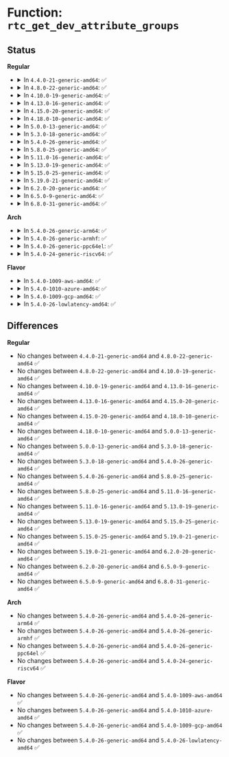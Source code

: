 # Function: <code>rtc_get_dev_attribute_groups</code>

## Status
<b>Regular</b>
<ul>
<li>
<details>
<summary>In <code>4.4.0-21-generic-amd64</code>: ✅</summary>

```c
const struct attribute_group * * rtc_get_dev_attribute_groups()
```

```json
{
  "name": "rtc_get_dev_attribute_groups",
  "collision_type": "Unique Global",
  "inline_type": "No",
  "funcs": [
    {
      "addr": 18446744071585621376,
      "name": "rtc_get_dev_attribute_groups",
      "external": true,
      "loc": "drivers/rtc/rtc-sysfs.c:262",
      "file": "drivers/rtc/rtc-sysfs.c",
      "inline": "seen, unknown",
      "caller_inline": [],
      "caller_func": [
        "drivers/rtc/class.c:rtc_device_register"
      ]
    }
  ],
  "symbols": [
    {
      "addr": 18446744071585621376,
      "name": "rtc_get_dev_attribute_groups",
      "section": ".text",
      "bind": "STB_GLOBAL",
      "size": 18
    }
  ]
}
```
</details>
</li>
<li>
<details>
<summary>In <code>4.8.0-22-generic-amd64</code>: ✅</summary>

```c
const struct attribute_group * * rtc_get_dev_attribute_groups()
```

```json
{
  "name": "rtc_get_dev_attribute_groups",
  "collision_type": "Unique Global",
  "inline_type": "No",
  "funcs": [
    {
      "addr": 18446744071586017152,
      "name": "rtc_get_dev_attribute_groups",
      "external": true,
      "loc": "drivers/rtc/rtc-sysfs.c:302",
      "file": "drivers/rtc/rtc-sysfs.c",
      "inline": "seen, unknown",
      "caller_inline": [],
      "caller_func": [
        "drivers/rtc/class.c:rtc_device_register"
      ]
    }
  ],
  "symbols": [
    {
      "addr": 18446744071586017152,
      "name": "rtc_get_dev_attribute_groups",
      "section": ".text",
      "bind": "STB_GLOBAL",
      "size": 18
    }
  ]
}
```
</details>
</li>
<li>
<details>
<summary>In <code>4.10.0-19-generic-amd64</code>: ✅</summary>

```c
const struct attribute_group * * rtc_get_dev_attribute_groups()
```

```json
{
  "name": "rtc_get_dev_attribute_groups",
  "collision_type": "Unique Global",
  "inline_type": "No",
  "funcs": [
    {
      "addr": 18446744071586212960,
      "name": "rtc_get_dev_attribute_groups",
      "external": true,
      "loc": "drivers/rtc/rtc-sysfs.c:302",
      "file": "drivers/rtc/rtc-sysfs.c",
      "inline": "seen, unknown",
      "caller_inline": [],
      "caller_func": [
        "drivers/rtc/class.c:rtc_device_register"
      ]
    }
  ],
  "symbols": [
    {
      "addr": 18446744071586212960,
      "name": "rtc_get_dev_attribute_groups",
      "section": ".text",
      "bind": "STB_GLOBAL",
      "size": 18
    }
  ]
}
```
</details>
</li>
<li>
<details>
<summary>In <code>4.13.0-16-generic-amd64</code>: ✅</summary>

```c
const struct attribute_group * * rtc_get_dev_attribute_groups()
```

```json
{
  "name": "rtc_get_dev_attribute_groups",
  "collision_type": "Unique Global",
  "inline_type": "No",
  "funcs": [
    {
      "addr": 18446744071586302048,
      "name": "rtc_get_dev_attribute_groups",
      "external": true,
      "loc": "drivers/rtc/rtc-sysfs.c:303",
      "file": "drivers/rtc/rtc-sysfs.c",
      "inline": "seen, unknown",
      "caller_inline": [],
      "caller_func": [
        "drivers/rtc/class.c:rtc_allocate_device"
      ]
    }
  ],
  "symbols": [
    {
      "addr": 18446744071586302048,
      "name": "rtc_get_dev_attribute_groups",
      "section": ".text",
      "bind": "STB_GLOBAL",
      "size": 18
    }
  ]
}
```
</details>
</li>
<li>
<details>
<summary>In <code>4.15.0-20-generic-amd64</code>: ✅</summary>

```c
const struct attribute_group * * rtc_get_dev_attribute_groups()
```

```json
{
  "name": "rtc_get_dev_attribute_groups",
  "collision_type": "Unique Global",
  "inline_type": "No",
  "funcs": [
    {
      "addr": 18446744071586765536,
      "name": "rtc_get_dev_attribute_groups",
      "external": true,
      "loc": "drivers/rtc/rtc-sysfs.c:304",
      "file": "drivers/rtc/rtc-sysfs.c",
      "inline": "seen, unknown",
      "caller_inline": [],
      "caller_func": [
        "drivers/rtc/class.c:rtc_allocate_device"
      ]
    }
  ],
  "symbols": [
    {
      "addr": 18446744071586765536,
      "name": "rtc_get_dev_attribute_groups",
      "section": ".text",
      "bind": "STB_GLOBAL",
      "size": 18
    }
  ]
}
```
</details>
</li>
<li>
<details>
<summary>In <code>4.18.0-10-generic-amd64</code>: ✅</summary>

```c
const struct attribute_group * * rtc_get_dev_attribute_groups()
```

```json
{
  "name": "rtc_get_dev_attribute_groups",
  "collision_type": "Unique Global",
  "inline_type": "No",
  "funcs": [
    {
      "addr": 18446744071587037424,
      "name": "rtc_get_dev_attribute_groups",
      "external": true,
      "loc": "drivers/rtc/rtc-sysfs.c:316",
      "file": "drivers/rtc/rtc-sysfs.c",
      "inline": "seen, unknown",
      "caller_inline": [],
      "caller_func": [
        "drivers/rtc/class.c:rtc_allocate_device"
      ]
    }
  ],
  "symbols": [
    {
      "addr": 18446744071587037424,
      "name": "rtc_get_dev_attribute_groups",
      "section": ".text",
      "bind": "STB_GLOBAL",
      "size": 18
    }
  ]
}
```
</details>
</li>
<li>
<details>
<summary>In <code>5.0.0-13-generic-amd64</code>: ✅</summary>

```c
const struct attribute_group * * rtc_get_dev_attribute_groups()
```

```json
{
  "name": "rtc_get_dev_attribute_groups",
  "collision_type": "Unique Global",
  "inline_type": "No",
  "funcs": [
    {
      "addr": 18446744071587197520,
      "name": "rtc_get_dev_attribute_groups",
      "external": true,
      "loc": "drivers/rtc/sysfs.c:312",
      "file": "drivers/rtc/sysfs.c",
      "inline": "seen, unknown",
      "caller_inline": [],
      "caller_func": [
        "drivers/rtc/class.c:devm_rtc_allocate_device"
      ]
    }
  ],
  "symbols": [
    {
      "addr": 18446744071587197520,
      "name": "rtc_get_dev_attribute_groups",
      "section": ".text",
      "bind": "STB_GLOBAL",
      "size": 18
    }
  ]
}
```
</details>
</li>
<li>
<details>
<summary>In <code>5.3.0-18-generic-amd64</code>: ✅</summary>

```c
const struct attribute_group * * rtc_get_dev_attribute_groups()
```

```json
{
  "name": "rtc_get_dev_attribute_groups",
  "collision_type": "Unique Global",
  "inline_type": "No",
  "funcs": [
    {
      "addr": 18446744071587463024,
      "name": "rtc_get_dev_attribute_groups",
      "external": true,
      "loc": "drivers/rtc/sysfs.c:307",
      "file": "drivers/rtc/sysfs.c",
      "inline": "seen, unknown",
      "caller_inline": [],
      "caller_func": [
        "drivers/rtc/class.c:devm_rtc_allocate_device"
      ]
    }
  ],
  "symbols": [
    {
      "addr": 18446744071587463024,
      "name": "rtc_get_dev_attribute_groups",
      "section": ".text",
      "bind": "STB_GLOBAL",
      "size": 18
    }
  ]
}
```
</details>
</li>
<li>
<details>
<summary>In <code>5.4.0-26-generic-amd64</code>: ✅</summary>

```c
const struct attribute_group * * rtc_get_dev_attribute_groups()
```

```json
{
  "name": "rtc_get_dev_attribute_groups",
  "collision_type": "Unique Global",
  "inline_type": "No",
  "funcs": [
    {
      "addr": 18446744071587666144,
      "name": "rtc_get_dev_attribute_groups",
      "external": true,
      "loc": "drivers/rtc/sysfs.c:307",
      "file": "drivers/rtc/sysfs.c",
      "inline": "seen, unknown",
      "caller_inline": [],
      "caller_func": [
        "drivers/rtc/class.c:devm_rtc_allocate_device"
      ]
    }
  ],
  "symbols": [
    {
      "addr": 18446744071587666144,
      "name": "rtc_get_dev_attribute_groups",
      "section": ".text",
      "bind": "STB_GLOBAL",
      "size": 18
    }
  ]
}
```
</details>
</li>
<li>
<details>
<summary>In <code>5.8.0-25-generic-amd64</code>: ✅</summary>

```c
const struct attribute_group * * rtc_get_dev_attribute_groups()
```

```json
{
  "name": "rtc_get_dev_attribute_groups",
  "collision_type": "Unique Global",
  "inline_type": "No",
  "funcs": [
    {
      "addr": 18446744071588533568,
      "name": "rtc_get_dev_attribute_groups",
      "external": true,
      "loc": "drivers/rtc/sysfs.c:310",
      "file": "drivers/rtc/sysfs.c",
      "inline": "seen, unknown",
      "caller_inline": [],
      "caller_func": [
        "drivers/rtc/class.c:rtc_allocate_device"
      ]
    }
  ],
  "symbols": [
    {
      "addr": 18446744071588533568,
      "name": "rtc_get_dev_attribute_groups",
      "section": ".text",
      "bind": "STB_GLOBAL",
      "size": 18
    }
  ]
}
```
</details>
</li>
<li>
<details>
<summary>In <code>5.11.0-16-generic-amd64</code>: ✅</summary>

```c
const struct attribute_group * * rtc_get_dev_attribute_groups()
```

```json
{
  "name": "rtc_get_dev_attribute_groups",
  "collision_type": "Unique Global",
  "inline_type": "No",
  "funcs": [
    {
      "addr": 18446744071588558144,
      "name": "rtc_get_dev_attribute_groups",
      "external": true,
      "loc": "drivers/rtc/sysfs.c:310",
      "file": "drivers/rtc/sysfs.c",
      "inline": "seen, unknown",
      "caller_inline": [],
      "caller_func": [
        "drivers/rtc/class.c:rtc_allocate_device"
      ]
    }
  ],
  "symbols": [
    {
      "addr": 18446744071588558144,
      "name": "rtc_get_dev_attribute_groups",
      "section": ".text",
      "bind": "STB_GLOBAL",
      "size": 18
    }
  ]
}
```
</details>
</li>
<li>
<details>
<summary>In <code>5.13.0-19-generic-amd64</code>: ✅</summary>

```c
const struct attribute_group * * rtc_get_dev_attribute_groups()
```

```json
{
  "name": "rtc_get_dev_attribute_groups",
  "collision_type": "Unique Global",
  "inline_type": "No",
  "funcs": [
    {
      "addr": 18446744071588441456,
      "name": "rtc_get_dev_attribute_groups",
      "external": true,
      "loc": "drivers/rtc/sysfs.c:310",
      "file": "drivers/rtc/sysfs.c",
      "inline": "seen, unknown",
      "caller_inline": [],
      "caller_func": [
        "drivers/rtc/class.c:devm_rtc_allocate_device"
      ]
    }
  ],
  "symbols": [
    {
      "addr": 18446744071588441456,
      "name": "rtc_get_dev_attribute_groups",
      "section": ".text",
      "bind": "STB_GLOBAL",
      "size": 18
    }
  ]
}
```
</details>
</li>
<li>
<details>
<summary>In <code>5.15.0-25-generic-amd64</code>: ✅</summary>

```c
const struct attribute_group * * rtc_get_dev_attribute_groups()
```

```json
{
  "name": "rtc_get_dev_attribute_groups",
  "collision_type": "Unique Global",
  "inline_type": "No",
  "funcs": [
    {
      "addr": 18446744071589108912,
      "name": "rtc_get_dev_attribute_groups",
      "external": true,
      "loc": "drivers/rtc/sysfs.c:310",
      "file": "drivers/rtc/sysfs.c",
      "inline": "seen, unknown",
      "caller_inline": [],
      "caller_func": [
        "drivers/rtc/class.c:devm_rtc_allocate_device"
      ]
    }
  ],
  "symbols": [
    {
      "addr": 18446744071589108912,
      "name": "rtc_get_dev_attribute_groups",
      "section": ".text",
      "bind": "STB_GLOBAL",
      "size": 18
    }
  ]
}
```
</details>
</li>
<li>
<details>
<summary>In <code>5.19.0-21-generic-amd64</code>: ✅</summary>

```c
const struct attribute_group * * rtc_get_dev_attribute_groups()
```

```json
{
  "name": "rtc_get_dev_attribute_groups",
  "collision_type": "Unique Global",
  "inline_type": "No",
  "funcs": [
    {
      "addr": 18446744071590555936,
      "name": "rtc_get_dev_attribute_groups",
      "external": true,
      "loc": "drivers/rtc/sysfs.c:310",
      "file": "drivers/rtc/sysfs.c",
      "inline": "seen, unknown",
      "caller_inline": [],
      "caller_func": [
        "drivers/rtc/class.c:rtc_allocate_device"
      ]
    }
  ],
  "symbols": [
    {
      "addr": 18446744071590555936,
      "name": "rtc_get_dev_attribute_groups",
      "section": ".text",
      "bind": "STB_GLOBAL",
      "size": 22
    }
  ]
}
```
</details>
</li>
<li>
<details>
<summary>In <code>6.2.0-20-generic-amd64</code>: ✅</summary>

```c
const struct attribute_group * * rtc_get_dev_attribute_groups()
```

```json
{
  "name": "rtc_get_dev_attribute_groups",
  "collision_type": "Unique Global",
  "inline_type": "No",
  "funcs": [
    {
      "addr": 18446744071592210112,
      "name": "rtc_get_dev_attribute_groups",
      "external": true,
      "loc": "drivers/rtc/sysfs.c:311",
      "file": "drivers/rtc/sysfs.c",
      "inline": "seen, unknown",
      "caller_inline": [],
      "caller_func": [
        "drivers/rtc/class.c:rtc_allocate_device"
      ]
    }
  ],
  "symbols": [
    {
      "addr": 18446744071592210112,
      "name": "rtc_get_dev_attribute_groups",
      "section": ".text",
      "bind": "STB_GLOBAL",
      "size": 22
    }
  ]
}
```
</details>
</li>
<li>
<details>
<summary>In <code>6.5.0-9-generic-amd64</code>: ✅</summary>

```c
const struct attribute_group * * rtc_get_dev_attribute_groups()
```

```json
{
  "name": "rtc_get_dev_attribute_groups",
  "collision_type": "Unique Global",
  "inline_type": "No",
  "funcs": [
    {
      "addr": 18446744071592634400,
      "name": "rtc_get_dev_attribute_groups",
      "external": true,
      "loc": "drivers/rtc/sysfs.c:311",
      "file": "drivers/rtc/sysfs.c",
      "inline": "seen, unknown",
      "caller_inline": [],
      "caller_func": [
        "drivers/rtc/class.c:rtc_allocate_device"
      ]
    }
  ],
  "symbols": [
    {
      "addr": 18446744071592634400,
      "name": "rtc_get_dev_attribute_groups",
      "section": ".text",
      "bind": "STB_GLOBAL",
      "size": 22
    }
  ]
}
```
</details>
</li>
<li>
<details>
<summary>In <code>6.8.0-31-generic-amd64</code>: ✅</summary>

```c
const struct attribute_group * * rtc_get_dev_attribute_groups()
```

```json
{
  "name": "rtc_get_dev_attribute_groups",
  "collision_type": "Unique Global",
  "inline_type": "No",
  "funcs": [
    {
      "addr": 18446744071593379216,
      "name": "rtc_get_dev_attribute_groups",
      "external": true,
      "loc": "drivers/rtc/sysfs.c:311",
      "file": "drivers/rtc/sysfs.c",
      "inline": "seen, unknown",
      "caller_inline": [],
      "caller_func": [
        "drivers/rtc/class.c:rtc_allocate_device"
      ]
    }
  ],
  "symbols": [
    {
      "addr": 18446744071593379216,
      "name": "rtc_get_dev_attribute_groups",
      "section": ".text",
      "bind": "STB_GLOBAL",
      "size": 22
    }
  ]
}
```
</details>
</li>
</ul>
<b>Arch</b>
<ul>
<li>
<details>
<summary>In <code>5.4.0-26-generic-arm64</code>: ✅</summary>

```c
const struct attribute_group * * rtc_get_dev_attribute_groups()
```

```json
{
  "name": "rtc_get_dev_attribute_groups",
  "collision_type": "Unique Global",
  "inline_type": "No",
  "funcs": [
    {
      "addr": 18446603336500822536,
      "name": "rtc_get_dev_attribute_groups",
      "external": true,
      "loc": "drivers/rtc/sysfs.c:307",
      "file": "drivers/rtc/sysfs.c",
      "inline": "seen, unknown",
      "caller_inline": [],
      "caller_func": [
        "drivers/rtc/class.c:devm_rtc_allocate_device"
      ]
    }
  ],
  "symbols": [
    {
      "addr": 18446603336500822536,
      "name": "rtc_get_dev_attribute_groups",
      "section": ".text",
      "bind": "STB_GLOBAL",
      "size": 36
    }
  ]
}
```
</details>
</li>
<li>
<details>
<summary>In <code>5.4.0-26-generic-armhf</code>: ✅</summary>

```c
const struct attribute_group * * rtc_get_dev_attribute_groups()
```

```json
{
  "name": "rtc_get_dev_attribute_groups",
  "collision_type": "Unique Global",
  "inline_type": "No",
  "funcs": [
    {
      "addr": 3233326980,
      "name": "rtc_get_dev_attribute_groups",
      "external": true,
      "loc": "drivers/rtc/sysfs.c:307",
      "file": "drivers/rtc/sysfs.c",
      "inline": "seen, unknown",
      "caller_inline": [],
      "caller_func": [
        "drivers/rtc/class.c:devm_rtc_allocate_device"
      ]
    }
  ],
  "symbols": [
    {
      "addr": 3233326980,
      "name": "rtc_get_dev_attribute_groups",
      "section": ".text",
      "bind": "STB_GLOBAL",
      "size": 32
    }
  ]
}
```
</details>
</li>
<li>
<details>
<summary>In <code>5.4.0-26-generic-ppc64el</code>: ✅</summary>

```c
const struct attribute_group * * rtc_get_dev_attribute_groups()
```

```json
{
  "name": "rtc_get_dev_attribute_groups",
  "collision_type": "Unique Global",
  "inline_type": "No",
  "funcs": [
    {
      "addr": 13835058055294281264,
      "name": "rtc_get_dev_attribute_groups",
      "external": true,
      "loc": "drivers/rtc/sysfs.c:307",
      "file": "drivers/rtc/sysfs.c",
      "inline": "seen, unknown",
      "caller_inline": [],
      "caller_func": [
        "drivers/rtc/class.c:devm_rtc_allocate_device"
      ]
    }
  ],
  "symbols": [
    {
      "addr": 13835058055294281264,
      "name": "rtc_get_dev_attribute_groups",
      "section": ".text",
      "bind": "STB_GLOBAL",
      "size": 28
    }
  ]
}
```
</details>
</li>
<li>
<details>
<summary>In <code>5.4.0-24-generic-riscv64</code>: ✅</summary>

```c
const struct attribute_group * * rtc_get_dev_attribute_groups()
```

```json
{
  "name": "rtc_get_dev_attribute_groups",
  "collision_type": "Unique Global",
  "inline_type": "No",
  "funcs": [
    {
      "addr": 18446743936277637672,
      "name": "rtc_get_dev_attribute_groups",
      "external": true,
      "loc": "drivers/rtc/sysfs.c:307",
      "file": "drivers/rtc/sysfs.c",
      "inline": "seen, unknown",
      "caller_inline": [],
      "caller_func": [
        "drivers/rtc/class.c:devm_rtc_allocate_device"
      ]
    }
  ],
  "symbols": [
    {
      "addr": 18446743936277637672,
      "name": "rtc_get_dev_attribute_groups",
      "section": ".text",
      "bind": "STB_GLOBAL",
      "size": 34
    }
  ]
}
```
</details>
</li>
</ul>
<b>Flavor</b>
<ul>
<li>
<details>
<summary>In <code>5.4.0-1009-aws-amd64</code>: ✅</summary>

```c
const struct attribute_group * * rtc_get_dev_attribute_groups()
```

```json
{
  "name": "rtc_get_dev_attribute_groups",
  "collision_type": "Unique Global",
  "inline_type": "No",
  "funcs": [
    {
      "addr": 18446744071587349904,
      "name": "rtc_get_dev_attribute_groups",
      "external": true,
      "loc": "drivers/rtc/sysfs.c:307",
      "file": "drivers/rtc/sysfs.c",
      "inline": "seen, unknown",
      "caller_inline": [],
      "caller_func": [
        "drivers/rtc/class.c:devm_rtc_allocate_device"
      ]
    }
  ],
  "symbols": [
    {
      "addr": 18446744071587349904,
      "name": "rtc_get_dev_attribute_groups",
      "section": ".text",
      "bind": "STB_GLOBAL",
      "size": 18
    }
  ]
}
```
</details>
</li>
<li>
<details>
<summary>In <code>5.4.0-1010-azure-amd64</code>: ✅</summary>

```c
const struct attribute_group * * rtc_get_dev_attribute_groups()
```

```json
{
  "name": "rtc_get_dev_attribute_groups",
  "collision_type": "Unique Global",
  "inline_type": "No",
  "funcs": [
    {
      "addr": 18446744071587118208,
      "name": "rtc_get_dev_attribute_groups",
      "external": true,
      "loc": "drivers/rtc/sysfs.c:307",
      "file": "drivers/rtc/sysfs.c",
      "inline": "seen, unknown",
      "caller_inline": [],
      "caller_func": [
        "drivers/rtc/class.c:devm_rtc_allocate_device"
      ]
    }
  ],
  "symbols": [
    {
      "addr": 18446744071587118208,
      "name": "rtc_get_dev_attribute_groups",
      "section": ".text",
      "bind": "STB_GLOBAL",
      "size": 18
    }
  ]
}
```
</details>
</li>
<li>
<details>
<summary>In <code>5.4.0-1009-gcp-amd64</code>: ✅</summary>

```c
const struct attribute_group * * rtc_get_dev_attribute_groups()
```

```json
{
  "name": "rtc_get_dev_attribute_groups",
  "collision_type": "Unique Global",
  "inline_type": "No",
  "funcs": [
    {
      "addr": 18446744071587617392,
      "name": "rtc_get_dev_attribute_groups",
      "external": true,
      "loc": "drivers/rtc/sysfs.c:307",
      "file": "drivers/rtc/sysfs.c",
      "inline": "seen, unknown",
      "caller_inline": [],
      "caller_func": [
        "drivers/rtc/class.c:devm_rtc_allocate_device"
      ]
    }
  ],
  "symbols": [
    {
      "addr": 18446744071587617392,
      "name": "rtc_get_dev_attribute_groups",
      "section": ".text",
      "bind": "STB_GLOBAL",
      "size": 18
    }
  ]
}
```
</details>
</li>
<li>
<details>
<summary>In <code>5.4.0-26-lowlatency-amd64</code>: ✅</summary>

```c
const struct attribute_group * * rtc_get_dev_attribute_groups()
```

```json
{
  "name": "rtc_get_dev_attribute_groups",
  "collision_type": "Unique Global",
  "inline_type": "No",
  "funcs": [
    {
      "addr": 18446744071587728608,
      "name": "rtc_get_dev_attribute_groups",
      "external": true,
      "loc": "drivers/rtc/sysfs.c:307",
      "file": "drivers/rtc/sysfs.c",
      "inline": "seen, unknown",
      "caller_inline": [],
      "caller_func": [
        "drivers/rtc/class.c:devm_rtc_allocate_device"
      ]
    }
  ],
  "symbols": [
    {
      "addr": 18446744071587728608,
      "name": "rtc_get_dev_attribute_groups",
      "section": ".text",
      "bind": "STB_GLOBAL",
      "size": 18
    }
  ]
}
```
</details>
</li>
</ul>

## Differences
<b>Regular</b>
<ul>
<li>
No changes between <code>4.4.0-21-generic-amd64</code> and <code>4.8.0-22-generic-amd64</code> ✅
</li>
<li>
No changes between <code>4.8.0-22-generic-amd64</code> and <code>4.10.0-19-generic-amd64</code> ✅
</li>
<li>
No changes between <code>4.10.0-19-generic-amd64</code> and <code>4.13.0-16-generic-amd64</code> ✅
</li>
<li>
No changes between <code>4.13.0-16-generic-amd64</code> and <code>4.15.0-20-generic-amd64</code> ✅
</li>
<li>
No changes between <code>4.15.0-20-generic-amd64</code> and <code>4.18.0-10-generic-amd64</code> ✅
</li>
<li>
No changes between <code>4.18.0-10-generic-amd64</code> and <code>5.0.0-13-generic-amd64</code> ✅
</li>
<li>
No changes between <code>5.0.0-13-generic-amd64</code> and <code>5.3.0-18-generic-amd64</code> ✅
</li>
<li>
No changes between <code>5.3.0-18-generic-amd64</code> and <code>5.4.0-26-generic-amd64</code> ✅
</li>
<li>
No changes between <code>5.4.0-26-generic-amd64</code> and <code>5.8.0-25-generic-amd64</code> ✅
</li>
<li>
No changes between <code>5.8.0-25-generic-amd64</code> and <code>5.11.0-16-generic-amd64</code> ✅
</li>
<li>
No changes between <code>5.11.0-16-generic-amd64</code> and <code>5.13.0-19-generic-amd64</code> ✅
</li>
<li>
No changes between <code>5.13.0-19-generic-amd64</code> and <code>5.15.0-25-generic-amd64</code> ✅
</li>
<li>
No changes between <code>5.15.0-25-generic-amd64</code> and <code>5.19.0-21-generic-amd64</code> ✅
</li>
<li>
No changes between <code>5.19.0-21-generic-amd64</code> and <code>6.2.0-20-generic-amd64</code> ✅
</li>
<li>
No changes between <code>6.2.0-20-generic-amd64</code> and <code>6.5.0-9-generic-amd64</code> ✅
</li>
<li>
No changes between <code>6.5.0-9-generic-amd64</code> and <code>6.8.0-31-generic-amd64</code> ✅
</li>
</ul>
<b>Arch</b>
<ul>
<li>
No changes between <code>5.4.0-26-generic-amd64</code> and <code>5.4.0-26-generic-arm64</code> ✅
</li>
<li>
No changes between <code>5.4.0-26-generic-amd64</code> and <code>5.4.0-26-generic-armhf</code> ✅
</li>
<li>
No changes between <code>5.4.0-26-generic-amd64</code> and <code>5.4.0-26-generic-ppc64el</code> ✅
</li>
<li>
No changes between <code>5.4.0-26-generic-amd64</code> and <code>5.4.0-24-generic-riscv64</code> ✅
</li>
</ul>
<b>Flavor</b>
<ul>
<li>
No changes between <code>5.4.0-26-generic-amd64</code> and <code>5.4.0-1009-aws-amd64</code> ✅
</li>
<li>
No changes between <code>5.4.0-26-generic-amd64</code> and <code>5.4.0-1010-azure-amd64</code> ✅
</li>
<li>
No changes between <code>5.4.0-26-generic-amd64</code> and <code>5.4.0-1009-gcp-amd64</code> ✅
</li>
<li>
No changes between <code>5.4.0-26-generic-amd64</code> and <code>5.4.0-26-lowlatency-amd64</code> ✅
</li>
</ul>
